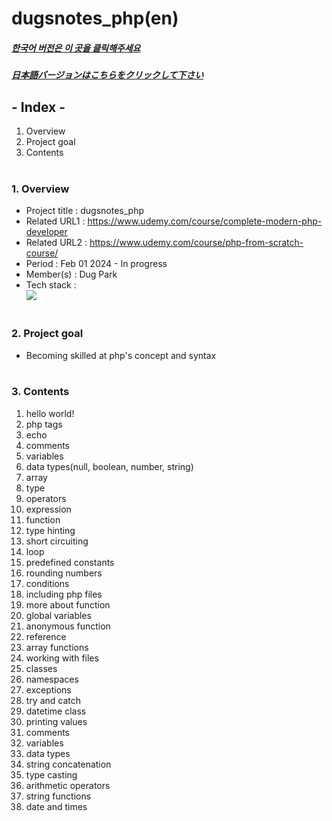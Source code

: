 # dugsnotes_php(en)

##### [한국어 버전은 이 곳을 클릭해주세요](README.md)

##### [日本語バージョンはこちらをクリックして下さい](README_JP.md)

## - Index -

1. Overview
2. Project goal
3. Contents
   </br>
   </br>

### 1. Overview

- Project title : dugsnotes_php
- Related URL1 : https://www.udemy.com/course/complete-modern-php-developer
- Related URL2 : https://www.udemy.com/course/php-from-scratch-course/
- Period : Feb 01 2024 - In progress
- Member(s) : Dug Park
- Tech stack : </br>
  <img src="https://img.shields.io/badge/php-777BB4?style=for-the-badge&logo=php&logoColor=white">
  </br>
  </br>

### 2. Project goal

- Becoming skilled at php's concept and syntax
  </br>
  </br>

### 3. Contents

1. hello world!
2. php tags
3. echo
4. comments
5. variables
6. data types(null, boolean, number, string)
7. array
8. type
9. operators
10. expression
11. function
12. type hinting
13. short circuiting
14. loop
15. predefined constants
16. rounding numbers
17. conditions
18. including php files
19. more about function
20. global variables
21. anonymous function
22. reference
23. array functions
24. working with files
25. classes
26. namespaces
27. exceptions
28. try and catch
29. datetime class
30. printing values
31. comments
32. variables
33. data types
34. string concatenation
35. type casting
36. arithmetic operators
37. string functions
38. date and times
